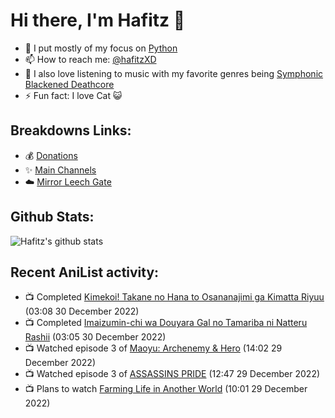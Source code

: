 # Hi there, I'm Hafitz 👋
- 🐍 I put mostly of my focus on [Python](https://python.org)
- 📫 How to reach me: [@hafitzXD](https://t.me/hafitzXD)
- 🎵 I also love listening to music with my favorite genres being [Symphonic Blackened Deathcore](https://youtu.be/qyYmS_iBcy4)
- ⚡ Fun fact: I love Cat 😺

## Breakdowns Links:
- 💰 [Donations](https://t.me/TheBreakdowns/2)
- ✨ [Main Channels](https://t.me/TheBreakdowns)
- ☁️ [Mirror Leech Gate](https://t.me/BreakdownsGate)

## Github Stats:
![Hafitz's github stats](https://github-readme-stats.vercel.app/api?username=breakdowns&show_icons=true&count_private=true&bg_color=00000000&text_color=777)

## Recent AniList activity:
<!-- ANILIST_ACTIVITY:start -->

-   📺 Completed [Kimekoi! Takane no Hana to Osananajimi ga Kimatta Riyuu](https://anilist.co/anime/99556) (03:08 30 December 2022)
-   📺 Completed [Imaizumin-chi wa Douyara Gal no Tamariba ni Natteru Rashii](https://anilist.co/anime/132203) (03:05 30 December 2022)
-   📺 Watched episode 3 of [Maoyu: Archenemy & Hero](https://anilist.co/anime/14833) (14:02 29 December 2022)
-   📺 Watched episode 3 of [ASSASSINS PRIDE](https://anilist.co/anime/104722) (12:47 29 December 2022)
-   📺 Plans to watch [Farming Life in Another World](https://anilist.co/anime/146850) (10:01 29 December 2022)

<!-- ANILIST_ACTIVITY:end -->
